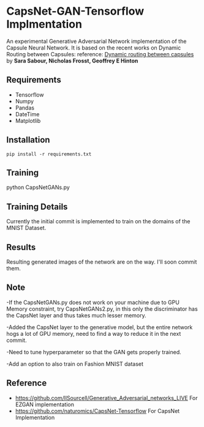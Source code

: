 # CapsNet-GAN-Tensorflow Implmentation
An experimental Generative Adversarial Network implementation of the Capsule Neural Network. It is based on the recent works on Dynamic Routing between Capsules:
reference: [Dynamic routing between capsules](https://arxiv.org/abs/1710.09829v1) by **Sara Sabour, Nicholas Frosst, Geoffrey E Hinton**

## Requirements
  - Tensorflow
  - Numpy
  - Pandas
  - DateTime
  - Matplotlib
 
## Installation
  `pip install -r requirements.txt`
 
## Training
   python CapsNetGANs.py

## Training Details
   Currently the initial commit is implemented to train on the domains of the MNIST Dataset.

## Results
   Resulting generated images of the network are on the way. I'll soon commit them.
  
## Note
   -If the CapsNetGANs.py does not work on your machine due to GPU Memory constraint, try CapsNetGANs2.py, in this only the discriminator has the CapsNet layer and thus takes much lesser memory.
   
   -Added the CapsNet layer to the generative model, but the entire network hogs a lot of GPU memory, need to find a way to reduce it in the next commit.
   
   -Need to tune hyperparameter so that the GAN gets properly trained.
   
   -Add an option to also train on Fashion MNIST dataset
## Reference
   - https://github.com/llSourcell/Generative_Adversarial_networks_LIVE For EZGAN implementation
   - https://github.com/naturomics/CapsNet-Tensorflow For CapsNet Implementation
